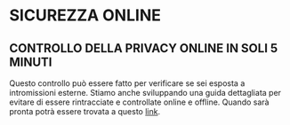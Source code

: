 <h1>SICUREZZA ONLINE</h1>
<h2>CONTROLLO DELLA PRIVACY ONLINE IN SOLI 5 MINUTI</h2>
<p>Questo controllo può essere fatto per verificare se sei esposta a intromissioni esterne. Stiamo anche sviluppando una guida dettagliata per evitare di essere rintracciate e controllate online e offline. Quando sarà pronta potrà essere trovata a questo <a href="http://chaynitalia.org/le-guide-di-chayn/">link</a>.</p>